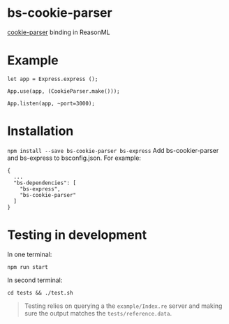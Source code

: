# bs-cookie-parser
[cookie-parser](https://github.com/expressjs/cookie-parser) binding in ReasonML

# Example

```reason
let app = Express.express ();

App.use(app, (CookieParser.make())); 

App.listen(app, ~port=3000);
```

# Installation 

``npm install --save bs-cookie-parser bs-express``
Add bs-cookier-parser and bs-express to bsconfig.json. For example:
```
{
  ...
  "bs-dependencies": [
    "bs-express",
    "bs-cookie-parser"
  ]
}
```

# Testing in development

In one terminal:
```
npm run start
```

In second terminal:
```
cd tests && ./test.sh
```

> Testing relies on querying a the `example/Index.re` server and making sure the output matches the `tests/reference.data`.
